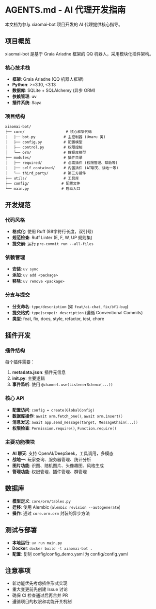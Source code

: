 # AGENTS.md - AI 代理开发指南

本文档为参与 xiaomai-bot 项目开发的 AI 代理提供核心指导。

## 项目概览

xiaomai-bot 是基于 Graia Ariadne 框架的 QQ 机器人，采用模块化插件架构。

### 核心技术栈
- **框架**: Graia Ariadne (QQ 机器人框架)
- **Python**: >=3.10, <3.13
- **数据库**: SQLite + SQLAlchemy (异步 ORM)
- **依赖管理**: uv
- **插件系统**: Saya

### 项目结构
```
xiaomai-bot/
├── core/                   # 核心框架代码
│   ├── bot.py             # 主控制器 (Umaru 类)
│   ├── config.py          # 配置模型
│   ├── control.py         # 权限控制
│   └── orm/               # 数据库模型
├── modules/               # 插件目录
│   ├── required/          # 必需插件 (权限管理、帮助等)
│   ├── self_contained/    # 内置插件 (AI聊天、战地一等)
│   └── third_party/       # 第三方插件
├── utils/                 # 工具库
├── config/               # 配置文件
└── main.py               # 启动入口
```

## 开发规范

### 代码风格
- **格式化**: 使用 Ruff (88字符行长度，双引号)
- **规范检查**: Ruff Linter (E, F, W, UP 规则集)
- **提交前**: 运行 `pre-commit run --all-files`

### 依赖管理
- **安装**: `uv sync`
- **添加**: `uv add <package>`
- **移除**: `uv remove <package>`

### 分支与提交
- **分支命名**: `type/description` (如 `feat/ai-chat`, `fix/bf1-bug`)
- **提交格式**: `type(scope): description` (遵循 Conventional Commits)
- **类型**: feat, fix, docs, style, refactor, test, chore

## 插件开发

### 插件结构
每个插件需要：
1. **metadata.json**: 插件元信息
2. **__init__.py**: 主要逻辑
3. **事件监听**: 使用 `@channel.use(ListenerSchema(...))`

### 核心 API
- **配置访问**: `config = create(GlobalConfig)`
- **数据库操作**: `await orm.fetch_one()`, `await orm.insert()`
- **消息发送**: `await app.send_message(target, MessageChain(...))`
- **权限检查**: `Permission.require()`, `Function.require()`

### 主要功能模块
- **AI 聊天**: 支持 OpenAI/DeepSeek，工具调用，多模态
- **战地一**: 玩家查询、服务器管理、统计分析
- **图片功能**: 识图、随机图片、头像趣图、风格生成
- **管理功能**: 权限管理、插件管理、群管理

## 数据库
- **模型定义**: `core/orm/tables.py`
- **迁移**: 使用 Alembic (`alembic revision --autogenerate`)
- **操作**: 通过 `core.orm.orm` 封装的异步方法

## 测试与部署
- **本地运行**: `uv run main.py`
- **Docker**: `docker build -t xiaomai-bot .`
- **配置**: 复制 config/config_demo.yaml 为 config/config.yaml

## 注意事项
- 新功能优先考虑插件形式实现
- 重大变更前先创建 Issue 讨论
- 确保 CI 检查通过后再合并 PR
- 遵循项目的权限和功能开关机制

